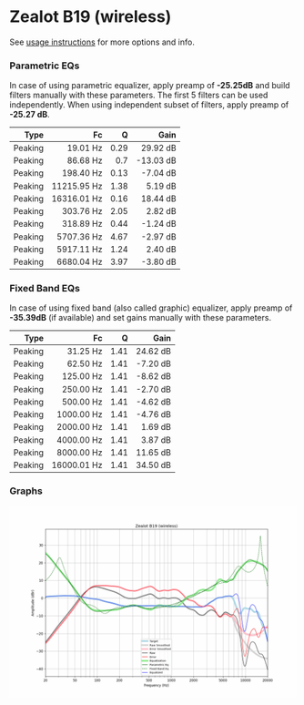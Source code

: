 # Zealot B19 (wireless)
See [usage instructions](https://github.com/jaakkopasanen/AutoEq#usage) for more options and info.

### Parametric EQs
In case of using parametric equalizer, apply preamp of **-25.25dB** and build filters manually
with these parameters. The first 5 filters can be used independently.
When using independent subset of filters, apply preamp of **-25.27 dB**.

| Type    | Fc          |    Q | Gain      |
|--------:|------------:|-----:|----------:|
| Peaking | 19.01 Hz    | 0.29 | 29.92 dB  |
| Peaking | 86.68 Hz    | 0.7  | -13.03 dB |
| Peaking | 198.40 Hz   | 0.13 | -7.04 dB  |
| Peaking | 11215.95 Hz | 1.38 | 5.19 dB   |
| Peaking | 16316.01 Hz | 0.16 | 18.44 dB  |
| Peaking | 303.76 Hz   | 2.05 | 2.82 dB   |
| Peaking | 318.89 Hz   | 0.44 | -1.24 dB  |
| Peaking | 5707.36 Hz  | 4.67 | -2.97 dB  |
| Peaking | 5917.11 Hz  | 1.24 | 2.40 dB   |
| Peaking | 6680.04 Hz  | 3.97 | -3.80 dB  |

### Fixed Band EQs
In case of using fixed band (also called graphic) equalizer, apply preamp of **-35.39dB**
(if available) and set gains manually with these parameters.

| Type    | Fc          |    Q | Gain     |
|--------:|------------:|-----:|---------:|
| Peaking | 31.25 Hz    | 1.41 | 24.62 dB |
| Peaking | 62.50 Hz    | 1.41 | -7.20 dB |
| Peaking | 125.00 Hz   | 1.41 | -8.62 dB |
| Peaking | 250.00 Hz   | 1.41 | -2.70 dB |
| Peaking | 500.00 Hz   | 1.41 | -4.62 dB |
| Peaking | 1000.00 Hz  | 1.41 | -4.76 dB |
| Peaking | 2000.00 Hz  | 1.41 | 1.69 dB  |
| Peaking | 4000.00 Hz  | 1.41 | 3.87 dB  |
| Peaking | 8000.00 Hz  | 1.41 | 11.65 dB |
| Peaking | 16000.01 Hz | 1.41 | 34.50 dB |

### Graphs
![](./Zealot%20B19%20(wireless).png)